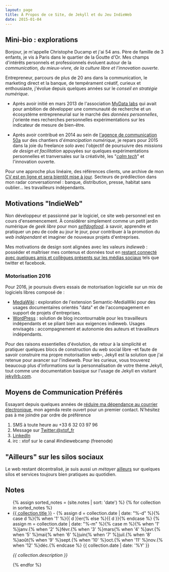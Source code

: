 ```yaml
---
layout: page
title: À Propos de ce Site, de Jekyll et du Jeu IndieWeb
date: 2015-01-04
---
```


## Mini-bio : explorations 

Bonjour, je m'appelle Christophe Ducamp et j'ai 54 ans. Père de famille de 3 enfants, je vis à Paris dans le quartier de la Goutte d'Or. Mes champs d'intérêts personnels et professionnels évoluent autour de la _communication, du mieux-vivre, de la culture libre et l'innovation ouverte_.
 
Entrepreneur, parcours de plus de 20 ans dans la communication, le marketing direct et la banque, de tempérament créatif, curieux et enthousiaste, j'évolue depuis quelques années sur le _conseil en stratégie numérique_.

* Après avoir initié en mars 2013 de l'association [MyData labs](http://mydatalabs.com) qui avait pour ambition de développer une communauté de recherche et un écosystème entrepreneurial sur le marché des _données personnelles_, j'oriente mes recherches personnelles  expérimentations sur les indicateur de mesure de bien-être.

* Après avoir contribué en 2014 au sein de [l'agence de communication 50a](http://www.50a.fr/equipe.php) sur des chantiers d'_émancipation numérique_, je repars pour 2015 dans la joie du freelance _solo_ avec l'objectif de poursuivre des _missions de design et facilitation_ appuyées sur  quelques expérimentations personnelles et tranversales sur la créativité, les "_[calm tech](http://en.wikipedia.org/wiki/Calm_technology)_" et l'innovation ouverte.

Pour une approche plus linéaire, des références clients, une archive de mon [CV est en ligne et sera bientôt mise à jour](http://christopheducamp.com/curriculumvitae.html). Secteurs de prédilection dans mon radar conversationnel : banque, distribution, presse, habitat sans oublier... les travailleurs indépendants.

## Motivations "IndieWeb"  

Non développeur et passionné par le logiciel, ce site web personnel est en cours d'ensemencement. À considérer simplement comme un petit jardin numérique de *geek libre* pour mon *[selfdogfood](http://indiewebcamp.com/selfdogfood-fr)*. à savoir, apprendre et pratiquer un peu de code au jour le jour, pour contribuer à la promotion du _web indépendant_ et imaginer de nouveaux projets d'entreprises.

Mes motivations de design sont alignées avec les valeurs _indieweb_ : posséder et maîtriser mes contenus et données tout en [restant connecté avec quelques amis et collègues présents sur les médias sociaux](http://indiewebcamp.com/POSSE) tels que twitter et facebook.

### Motorisation 2016

Pour 2016, je poursuis divers essais de motorisation logicielle sur un mix de logiciels libres composé de :

- [MediaWiki](/w/) : exploration de l'extension Semantic-MediaWiki pour des usages documentaires orientés "data" et de l'accompagement en support de projets d'entreprises.
- [WordPress](/b/2013-05-15/chronoreve-indieweb-je-veux-bosser-dans-scrivener-et-publier-ou-je-veux-sur-le-web/) : solution de blog incontournable pour les travailleurs indépendants et se pliant bien aux exigences indieweb. Usages envisagés : accompagnement et autonomie des auteurs et travailleurs indépendants.

Pour des raisons essentielles d'évolution, de retour à la simplicité et pratiquer quelques blocs de construction du web social libre –et faute de savoir construire ma propre motorisation web–, Jekyll est la solution que j'ai retenue pour avancer sur l'indieweb. Pour les curieux, vous trouverez beaucoup plus d'informations sur la personnalisation de votre thème Jekyll, tout comme une documentation basique sur l'usage de Jekyll en visitant [jekyllrb.com](http://jekyllrb.com/).

## Moyens de Communication Préférés

Essayant depuis quelques années de [réduire ma dépendance au courrier électronique](http://christopheducamp.com/w/Protocoles_de_communication#Courriel), mon agenda reste ouvert pour un premier contact. N'hésitez pas à me joindre par ordre de préférence  

1. SMS à toute heure au +33 6 32 03 97 96
2. Message sur [Twitter:@xtof_fr](http://twitter.com/xtof_fr)
3. <span class="h-card" rel="me">[LinkedIn](https://www.linkedin.com/in/christopheducamp)</span>
4. irc : xtof sur le canal #indiewebcamp (freenode)

## "Ailleurs" sur les silos sociaux

Le web restant décentralisé, je suis aussi un _métayer_ [ailleurs](/ailleurs/) sur quelques silos et services toujours bien pratiques au quotidien. 

## Notes 

<ul>
{% assign sorted_notes = (site.notes | sort: 'date') %}
{% for collection in sorted_notes %}
<li class="h-entry hentry h-as-note"><a class="p-name entry-title e-content entry-content article post-link" href="{{ collection.url }}">{{ collection.title }}</a> - 
<time class="post-date dt-published" datetime="{{collection.date | date_to_xmlschema }}">
{% assign d = collection.date | date: "%-d"  %}{% case d %}{% when '1' %}{{ d }}er{% else %}{{ d }}{% endcase %} {% assign m = collection.date | date: "%-m" %}{% case m %}{% when '1' %}janv.{% when '2' %}févr.{% when '3' %}mars{% when '4' %}avr.{% when '5' %}mai{% when '6' %}juin{% when '7' %}juil.{% when '8' %}août{% when '9' %}sept.{% when '10' %}oct.{% when '11' %}nov.{% when '12' %}déc.{% endcase %} {{ collection.date | date: '%Y' }}
</time>
<p><i>{{ collection.description }}</i></p>
</li>
{% endfor %}
</ul>